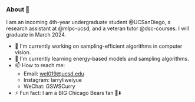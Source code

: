 ### About 💯

I am an incoming 4th-year undergraduate student @UCSanDiego, a research assistant at @mlpc-ucsd, and a veteran tutor @dsc-courses. I will graduate in March 2024.

- 🔭 I'm currently working on sampling-efficient algorithms in computer vision.
- 🌱 I'm currently learning energy-based models and sampling algorithms.
- 📫 How to reach me:
  - Email: wel019@ucsd.edu
  - Instagram: larryliweiyue
  - WeChat: GSWSCurry
- ⚡ Fun fact: I am a BIG Chicago Bears fan 🐻⬇️


